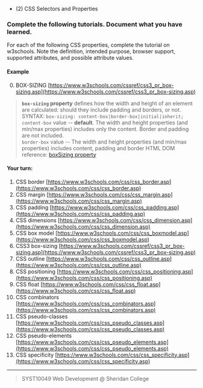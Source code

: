 * (2) CSS Selectors and Properties

### Complete the following tutorials. Document what you have learned.
For each of the following CSS properties, complete the tutorial on w3schools.  Note the definition, intended purpose, browser support, supported attributes, and possible attribute values.
#### Example
0. BOX-SIZING [https://www.w3schools.com/cssref/css3_pr_box-sizing.asp](https://www.w3schools.com/cssref/css3_pr_box-sizing.asp)

> **`box-sizing` property** defines how the width and height of an element are calculated: should they include padding and borders, or not.
>  SYNTAX: `box-sizing: content-box|border-box|initial|inherit;`
> `content-box` value -- **default**. The width and height properties (and min/max properties) includes only the content. Border and padding are not included.  
> `border-box` value -- The width and height properties (and min/max properties) includes content, padding and border
> HTML DOM reference: [boxSizing property](https://www.w3schools.com/jsref/prop_style_boxsizing.asp)

#### Your turn:
1.  CSS border [https://www.w3schools.com/css/css_border.asp](https://www.w3schools.com/css/css_border.asp)
2. CSS margin [https://www.w3schools.com/css/css_margin.asp](https://www.w3schools.com/css/css_margin.asp)
3. CSS padding [https://www.w3schools.com/css/css_padding.asp](https://www.w3schools.com/css/css_padding.asp)
4. CSS dimensions [https://www.w3schools.com/css/css_dimension.asp](https://www.w3schools.com/css/css_dimension.asp)
5. CSS box model [https://www.w3schools.com/css/css_boxmodel.asp](https://www.w3schools.com/css/css_boxmodel.asp)
6. CSS3 box-sizing [https://www.w3schools.com/cssref/css3_pr_box-sizing.asp](https://www.w3schools.com/cssref/css3_pr_box-sizing.asp)
7. CSS outline [https://www.w3schools.com/css/css_outline.asp](https://www.w3schools.com/css/css_outline.asp)
8. CSS positioning [https://www.w3schools.com/css/css_positioning.asp](https://www.w3schools.com/css/css_positioning.asp)
9. CSS float [https://www.w3schools.com/css/css_float.asp](https://www.w3schools.com/css/css_float.asp)
10. CSS combinators [https://www.w3schools.com/css/css_combinators.asp](https://www.w3schools.com/css/css_combinators.asp)
11. CSS pseudo-classes [https://www.w3schools.com/css/css_pseudo_classes.asp](https://www.w3schools.com/css/css_pseudo_classes.asp)
12. CSS pseudo-elements [https://www.w3schools.com/css/css_pseudo_elements.asp](https://www.w3schools.com/css/css_pseudo_elements.asp)
13. CSS specificity [https://www.w3schools.com/css/css_specificity.asp](https://www.w3schools.com/css/css_specificity.asp)
 
 
---
> SYST10049 Web Development @ Sheridan College
